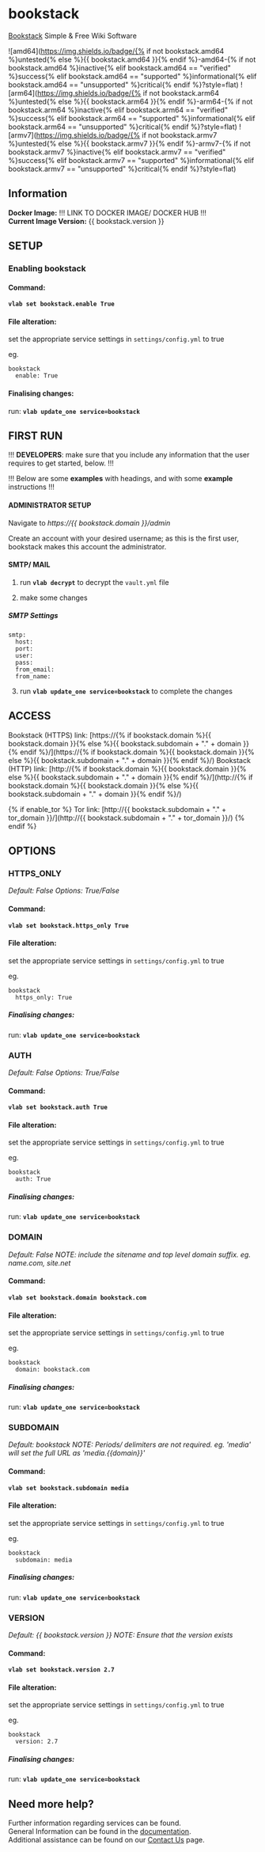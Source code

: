 # bookstack

[Bookstack](https://www.bookstackapp.com/) Simple & Free Wiki Software

![amd64](https://img.shields.io/badge/{% if not bookstack.amd64 %}untested{% else %}{{ bookstack.amd64 }}{% endif %}-amd64-{% if not bookstack.amd64 %}inactive{% elif bookstack.amd64 == "verified" %}success{% elif bookstack.amd64 == "supported" %}informational{% elif bookstack.amd64 == "unsupported" %}critical{% endif %}?style=flat)
![arm64](https://img.shields.io/badge/{% if not bookstack.arm64 %}untested{% else %}{{ bookstack.arm64 }}{% endif %}-arm64-{% if not bookstack.arm64 %}inactive{% elif bookstack.arm64 == "verified" %}success{% elif bookstack.arm64 == "supported" %}informational{% elif bookstack.arm64 == "unsupported" %}critical{% endif %}?style=flat)
![armv7](https://img.shields.io/badge/{% if not bookstack.armv7 %}untested{% else %}{{ bookstack.armv7 }}{% endif %}-armv7-{% if not bookstack.armv7 %}inactive{% elif bookstack.armv7 == "verified" %}success{% elif bookstack.armv7 == "supported" %}informational{% elif bookstack.armv7 == "unsupported" %}critical{% endif %}?style=flat)

## Information


**Docker Image:** !!! LINK TO DOCKER IMAGE/ DOCKER HUB !!!  
**Current Image Version:** {{ bookstack.version }}

## SETUP

### Enabling bookstack

#### Command:

**`vlab set bookstack.enable True`**

#### File alteration:

set the appropriate service settings in `settings/config.yml` to true

eg.
```
bookstack
  enable: True
```

#### Finalising changes:

run: **`vlab update_one service=bookstack`**

## FIRST RUN

!!! **DEVELOPERS**: make sure that you include any information that the user requires to get started, below. !!!

!!! Below are some **examples** with headings, and with some **example** instructions !!!

#### ADMINISTRATOR SETUP

Navigate to *https://{{ bookstack.domain }}/admin*

Create an account with your desired username; as this is the first user, bookstack makes this account the administrator.

#### SMTP/ MAIL

1. run **`vlab decrypt`** to decrypt the `vault.yml` file

2. make some changes


##### SMTP Settings
```
smtp:
  host:
  port:
  user:
  pass:
  from_email:
  from_name:
```

3. run **`vlab update_one service=bookstack`** to complete the changes


## ACCESS

Bookstack (HTTPS) link: [https://{% if bookstack.domain %}{{ bookstack.domain }}{% else %}{{ bookstack.subdomain + "." + domain }}{% endif %}/](https://{% if bookstack.domain %}{{ bookstack.domain }}{% else %}{{ bookstack.subdomain + "." + domain }}{% endif %}/)
Bookstack (HTTP) link: [http://{% if bookstack.domain %}{{ bookstack.domain }}{% else %}{{ bookstack.subdomain + "." + domain }}{% endif %}/](http://{% if bookstack.domain %}{{ bookstack.domain }}{% else %}{{ bookstack.subdomain + "." + domain }}{% endif %}/)

{% if enable_tor %}
Tor link: [http://{{ bookstack.subdomain + "." + tor_domain }}/](http://{{ bookstack.subdomain + "." + tor_domain }}/)
{% endif %}

## OPTIONS

### HTTPS_ONLY
*Default: False*
*Options: True/False*

#### Command:

**`vlab set bookstack.https_only True`**

#### File alteration:

set the appropriate service settings in `settings/config.yml` to true

eg.
```
bookstack
  https_only: True
```

##### Finalising changes:

run: **`vlab update_one service=bookstack`**

### AUTH
*Default: False*
*Options: True/False*

#### Command:

**`vlab set bookstack.auth True`**

#### File alteration:

set the appropriate service settings in `settings/config.yml` to true

eg.
```
bookstack
  auth: True
```

##### Finalising changes:

run: **`vlab update_one service=bookstack`**

### DOMAIN
*Default: False*
*NOTE: include the sitename and top level domain suffix. eg. name.com, site.net*

#### Command:

**`vlab set bookstack.domain bookstack.com`**

#### File alteration:

set the appropriate service settings in `settings/config.yml` to true

eg.
```
bookstack
  domain: bookstack.com
```

##### Finalising changes:

run: **`vlab update_one service=bookstack`**

### SUBDOMAIN
*Default: bookstack*
*NOTE: Periods/ delimiters are not required. eg. 'media' will set the full URL as 'media.{{domain}}'*

#### Command:

**`vlab set bookstack.subdomain media`**

#### File alteration:

set the appropriate service settings in `settings/config.yml` to true

eg.
```
bookstack
  subdomain: media
```

##### Finalising changes:

run: **`vlab update_one service=bookstack`**

### VERSION
*Default: {{  bookstack.version  }}*
*NOTE: Ensure that the version exists*

#### Command:

**`vlab set bookstack.version 2.7`**

#### File alteration:

set the appropriate service settings in `settings/config.yml` to true

eg.
```
bookstack
  version: 2.7
```

##### Finalising changes:

run: **`vlab update_one service=bookstack`**

## Need more help?
Further information regarding services can be found. \
General Information can be found in the [documentation](https://docs.vivumlab.com). \
Additional assistance can be found on our [Contact Us](https://docs.vivumlab.com/Contact-us) page.
